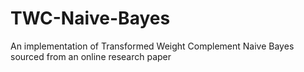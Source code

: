 # TWC-Naive-Bayes
An implementation of Transformed Weight Complement Naive Bayes sourced from an online research paper

